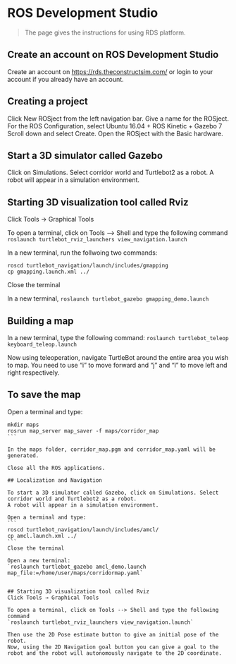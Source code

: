 # ROS Development Studio
> The page gives the instructions for using RDS platform.

## Create an account on ROS Development Studio
Create an account on https://rds.theconstructsim.com/ or login to your account if you already have an account.

## Creating a project
Click New ROSject from the left navigation bar.
Give a name for the ROSject.
For the ROS Configuration, select Ubuntu 16.04 + ROS Kinetic + Gazebo 7
Scroll down and select Create.
Open the ROSject with the Basic hardware.

## Start a 3D simulator called Gazebo
Click on Simulations.
Select corridor world and Turtlebot2 as a robot. 
A robot will appear in a simulation environment. 

## Starting 3D visualization tool called Rviz
Click Tools → Graphical Tools

To open a terminal, click on Tools --> Shell and type the following command
`roslaunch turtlebot_rviz_launchers view_navigation.launch`

In a new terminal, run the follwoing two commands:
```
roscd turtlebot_navigation/launch/includes/gmapping
cp gmapping.launch.xml ../
```
Close the terminal

In a new terminal,
`roslaunch turtlebot_gazebo gmapping_demo.launch`

## Building a map

In a new terminal, type the following command:
`roslaunch turtlebot_teleop keyboard_teleop.launch`

Now using teleoperation, navigate TurtleBot around the entire area you wish to map.
You need to use “i” to move forward and “j” and “l” to move left and right respectively.

## To save the map

Open a terminal and type:
````
mkdir maps
rosrun map_server map_saver -f maps/corridor_map
```

In the maps folder, corridor_map.pgm and corridor_map.yaml will be generated.

Close all the ROS applications.

## Localization and Navigation

To start a 3D simulator called Gazebo, click on Simulations. Select corridor world and Turtlebot2 as a robot. 
A robot will appear in a simulation environment. 

Open a terminal and type:
```
roscd turtlebot_navigation/launch/includes/amcl/
cp amcl.launch.xml ../
```
Close the terminal

Open a new terminal:
`roslaunch turtlebot_gazebo amcl_demo.launch map_file:=/home/user/maps/corridormap.yaml`


## Starting 3D visualization tool called Rviz
Click Tools → Graphical Tools

To open a terminal, click on Tools --> Shell and type the following command
`roslaunch turtlebot_rviz_launchers view_navigation.launch`

Then use the 2D Pose estimate button to give an initial pose of the robot. 
Now, using the 2D Navigation goal button you can give a goal to the robot and the robot will autonomously navigate to the 2D coordinate.


